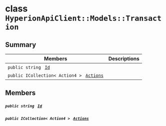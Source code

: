 # class `HyperionApiClient::Models::Transaction` 

## Summary

 Members                                | Descriptions                                
----------------------------------------|---------------------------------------------
`public string ` [`Id`](#class_hyperion_api_client_1_1_models_1_1_transaction_1a186291c875988107b7ace745ea84d4ec) | 
`public ICollection< Action4 > ` [`Actions`](#class_hyperion_api_client_1_1_models_1_1_transaction_1a27bcde5e5053d639c9d7c529e93dd89d) | 

## Members

##### `public string ` [`Id`](#class_hyperion_api_client_1_1_models_1_1_transaction_1a186291c875988107b7ace745ea84d4ec) 

##### `public ICollection< Action4 > ` [`Actions`](#class_hyperion_api_client_1_1_models_1_1_transaction_1a27bcde5e5053d639c9d7c529e93dd89d) 

